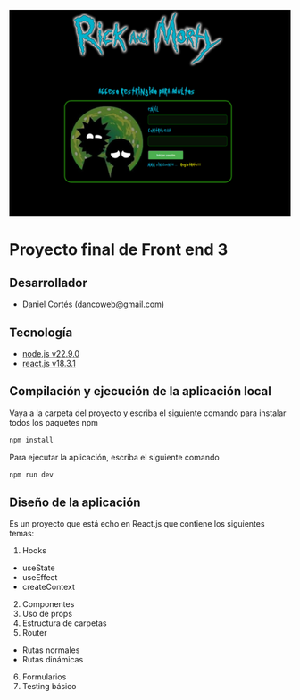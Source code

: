 ![alt Homepage](./src/assets/img/home-readme.png)

# Proyecto final de Front end 3

## Desarrollador
- Daniel Cortés (dancoweb@gmail.com)

## Tecnología

- [node.js v22.9.0](https://nodejs.org/en/download/prebuilt-installer/current)
- [react.js v18.3.1](https://react.dev/learn/installation)

## Compilación y ejecución de la aplicación local

Vaya a la carpeta del proyecto y escriba el siguiente comando para instalar todos los paquetes npm
```bash
npm install
```

Para ejecutar la aplicación, escriba el siguiente comando
```bash
npm run dev
```

## Diseño de la aplicación
Es un proyecto que está echo en React.js que contiene los siguientes temas:
1. Hooks
 * useState
 * useEffect
 * createContext
2. Componentes
3. Uso de props
4. Estructura de carpetas
5. Router
 * Rutas normales
 * Rutas dinámicas
6. Formularios
7. Testing básico